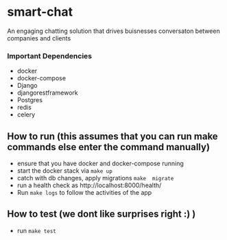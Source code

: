 # smart-chat
An engaging chatting solution that drives buisnesses conversaton between companies and clients

### Important Dependencies
- docker
- docker-compose
- Django
- djangorestframework
- Postgres
- redis
- celery


## How to run (this assumes that you can run make commands else enter the command manually)
- ensure that you have docker and docker-compose running
- start the docker stack via `make up`
- catch with db changes, apply migrations `make  migrate`
- run a health check as http://localhost:8000/health/
- Run `make logs` to follow the activities of the app

## How to test (we dont like surprises right :) )
-  run `make test`

